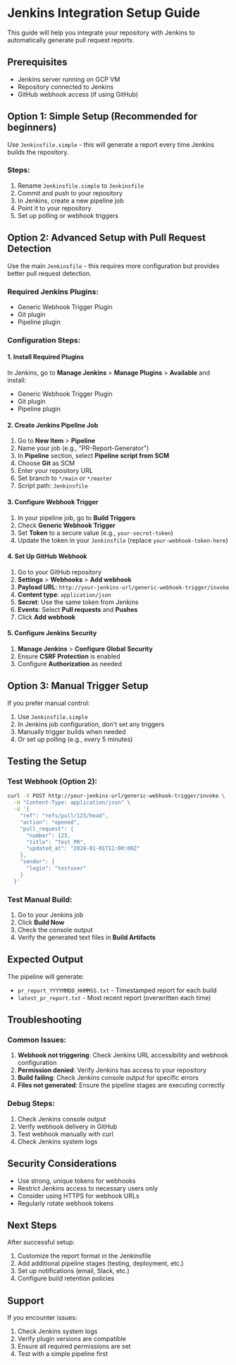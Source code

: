 # Jenkins Integration Setup Guide

This guide will help you integrate your repository with Jenkins to automatically generate pull request reports.

## Prerequisites

- Jenkins server running on GCP VM
- Repository connected to Jenkins
- GitHub webhook access (if using GitHub)

## Option 1: Simple Setup (Recommended for beginners)

Use `Jenkinsfile.simple` - this will generate a report every time Jenkins builds the repository.

### Steps:
1. Rename `Jenkinsfile.simple` to `Jenkinsfile`
2. Commit and push to your repository
3. In Jenkins, create a new pipeline job
4. Point it to your repository
5. Set up polling or webhook triggers

## Option 2: Advanced Setup with Pull Request Detection

Use the main `Jenkinsfile` - this requires more configuration but provides better pull request detection.

### Required Jenkins Plugins:
- Generic Webhook Trigger Plugin
- Git plugin
- Pipeline plugin

### Configuration Steps:

#### 1. Install Required Plugins
In Jenkins, go to **Manage Jenkins** > **Manage Plugins** > **Available** and install:
- Generic Webhook Trigger Plugin
- Git plugin
- Pipeline plugin

#### 2. Create Jenkins Pipeline Job
1. Go to **New Item** > **Pipeline**
2. Name your job (e.g., "PR-Report-Generator")
3. In **Pipeline** section, select **Pipeline script from SCM**
4. Choose **Git** as SCM
5. Enter your repository URL
6. Set branch to `*/main` or `*/master`
7. Script path: `Jenkinsfile`

#### 3. Configure Webhook Trigger
1. In your pipeline job, go to **Build Triggers**
2. Check **Generic Webhook Trigger**
3. Set **Token** to a secure value (e.g., `your-secret-token`)
4. Update the token in your `Jenkinsfile` (replace `your-webhook-token-here`)

#### 4. Set Up GitHub Webhook
1. Go to your GitHub repository
2. **Settings** > **Webhooks** > **Add webhook**
3. **Payload URL**: `http://your-jenkins-url/generic-webhook-trigger/invoke`
4. **Content type**: `application/json`
5. **Secret**: Use the same token from Jenkins
6. **Events**: Select **Pull requests** and **Pushes**
7. Click **Add webhook**

#### 5. Configure Jenkins Security
1. **Manage Jenkins** > **Configure Global Security**
2. Ensure **CSRF Protection** is enabled
3. Configure **Authorization** as needed

## Option 3: Manual Trigger Setup

If you prefer manual control:

1. Use `Jenkinsfile.simple`
2. In Jenkins job configuration, don't set any triggers
3. Manually trigger builds when needed
4. Or set up polling (e.g., every 5 minutes)

## Testing the Setup

### Test Webhook (Option 2):
```bash
curl -X POST http://your-jenkins-url/generic-webhook-trigger/invoke \
  -H "Content-Type: application/json" \
  -d '{
    "ref": "refs/pull/123/head",
    "action": "opened",
    "pull_request": {
      "number": 123,
      "title": "Test PR",
      "updated_at": "2024-01-01T12:00:00Z"
    },
    "sender": {
      "login": "testuser"
    }
  }'
```

### Test Manual Build:
1. Go to your Jenkins job
2. Click **Build Now**
3. Check the console output
4. Verify the generated text files in **Build Artifacts**

## Expected Output

The pipeline will generate:
- `pr_report_YYYYMMDD_HHMMSS.txt` - Timestamped report for each build
- `latest_pr_report.txt` - Most recent report (overwritten each time)

## Troubleshooting

### Common Issues:

1. **Webhook not triggering**: Check Jenkins URL accessibility and webhook configuration
2. **Permission denied**: Verify Jenkins has access to your repository
3. **Build failing**: Check Jenkins console output for specific errors
4. **Files not generated**: Ensure the pipeline stages are executing correctly

### Debug Steps:
1. Check Jenkins console output
2. Verify webhook delivery in GitHub
3. Test webhook manually with curl
4. Check Jenkins system logs

## Security Considerations

- Use strong, unique tokens for webhooks
- Restrict Jenkins access to necessary users only
- Consider using HTTPS for webhook URLs
- Regularly rotate webhook tokens

## Next Steps

After successful setup:
1. Customize the report format in the Jenkinsfile
2. Add additional pipeline stages (testing, deployment, etc.)
3. Set up notifications (email, Slack, etc.)
4. Configure build retention policies

## Support

If you encounter issues:
1. Check Jenkins system logs
2. Verify plugin versions are compatible
3. Ensure all required permissions are set
4. Test with a simple pipeline first

